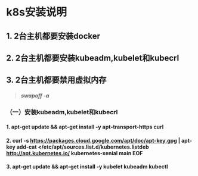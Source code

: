 # k8s安装说明
## 1. 2台主机都要安装docker
## 2. 2台主机都要安装kubeadm,kubelet和kubecrl
## 3. 2台主机都要禁用虚拟内存
   > #####  swapoff -a

### （一）安装kubeadm,kubelet和kubecrl
#### 1. apt-get update && apt-get install -y apt-transport-https curl
#### 2. curl -s https://packages.cloud.google.com/apt/doc/apt-key.gpg | apt-key add-cat <<EOF>/etc/apt/sources.list.d/kubernetes.listdeb http://apt.kubernetes.io/ kubernetes-xenial main EOF
#### 3. apt-get update && apt-get install -y kubelet kubeadm kubectl
####